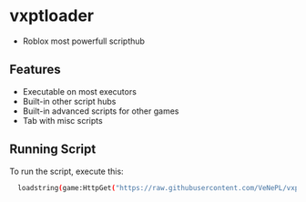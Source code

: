 
# vxptloader

- Roblox most powerfull scripthub
## Features

- Executable on most executors
- Built-in other script hubs
- Built-in advanced scripts for other games
- Tab with misc scripts




## Running Script

To run the script, execute this:

```bash
  loadstring(game:HttpGet("https://raw.githubusercontent.com/VeNePL/vxptloader/main/loader"))()
```

